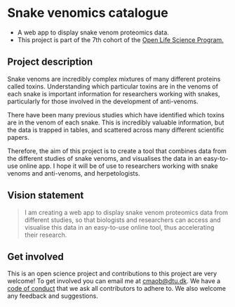 # Snake venomics catalogue

* A web app to display snake venom proteomics data.
* This project is part of the 7th cohort of the [Open Life Science Program.](https://openlifesci.org/ols-7)

## Project description

Snake venoms are incredibly complex mixtures of many different proteins called toxins. Understanding which particular toxins are in the venoms of each snake is important information for researchers working with snakes, particularly for those involved in the development of anti-venoms.

There have been many previous studies which have identified which toxins are in the venom of each snake. This is incredibly valuable information, but the data is trapped in tables, and scattered across many different scientific papers. 

Therefore, the aim of this project is to create a tool that combines data from the different studies of snake venoms, and visualises the data in an easy-to-use online app. I hope it will be of use to researchers working with snake venoms and anti-venoms, and herpetologists.

## Vision statement

>I am creating a web app to display snake venom proteomics data from different studies, so that biologists and researchers can access and visualise this data in an easy-to-use online tool, thus accelerating their research.

## Get involved

This is an open science project and contributions to this project are very welcome! To get involved you can email me at cmaob@dtu.dk. We have a [code of conduct](https://github.com/cobri/snake-venomics-catalogue/blob/main/CODE_OF_CONDUCT.md) that we ask all contributors to adhere to. We also welcome any feedback and suggestions. 
